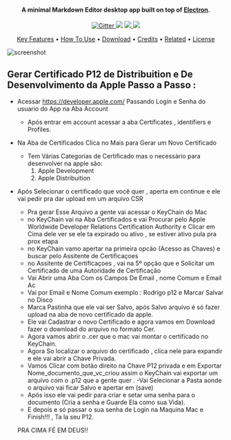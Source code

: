 
<h4 align="center">A minimal Markdown Editor desktop app built on top of <a href="http://electron.atom.io" target="_blank">Electron</a>.</h4>

<p align="center">
  <a href="https://badge.fury.io/js/electron-markdownify">
    <img src="https://badge.fury.io/js/electron-markdownify.svg"
         alt="Gitter">
  </a>
  <a href="https://gitter.im/amitmerchant1990/electron-markdownify"><img src="https://badges.gitter.im/amitmerchant1990/electron-markdownify.svg"></a>
  <a href="https://saythanks.io/to/bullredeyes@gmail.com">
      <img src="https://img.shields.io/badge/SayThanks.io-%E2%98%BC-1EAEDB.svg">
  </a>
  <a href="https://www.paypal.me/AmitMerchant">
    <img src="https://img.shields.io/badge/$-donate-ff69b4.svg?maxAge=2592000&amp;style=flat">
  </a>
</p>

<p align="center">
  <a href="#key-features">Key Features</a> •
  <a href="#how-to-use">How To Use</a> •
  <a href="#download">Download</a> •
  <a href="#credits">Credits</a> •
  <a href="#related">Related</a> •
  <a href="#license">License</a>
</p>

![screenshot](https://raw.githubusercontent.com/amitmerchant1990/electron-markdownify/master/app/img/markdownify.gif)

## Gerar Certificado P12 de Distribuition e De Desenvolvimento da Apple Passo a Passo :

* Acessar https://developer.apple.com/ Passando Login e Senha do usuario do App na Aba Account
  - Após entrar em account acessar a aba Certificates , identifiers e Profiles.
* Na Aba de Certificados Clica no Mais para Gerar um Novo Certificado
  - Tem Várias Categorias de Certificado mas o necessário para desenvolver na apple são:
    1. Apple Development
    2. Apple Distribuition
    
 

* Após Selecionar o certificado que você quer , aperta em continue e ele vai pedir pra dar upload em um arquivo CSR
  - Pra gerar Esse Arquivo a gente vai acessar o KeyChain do Mac 
  - no KeyChain vai na Aba Certificados e vai Procurar pelo Apple Worldwide Developer Relations Certification Authority e Clicar em Cima dele ver se ele ta expirado ou ativo , se estiver ativo pula pra prox etapa
  - no KeyChain vamo apertar na primeira opcão (Acesso as Chaves) e buscar pelo Assitente de Certificaçoes 
  - no Assitente de Certificaçoes , vai na 5º opção que e Solicitar um Certificado de uma Autoridade de Certificação
  - Vai Abrir uma Aba Com os Campos De Email , nome Comum e Email Ac
  - Vai por Email e Nome Comum exemplo : Rodrigo p12 e Marcar Salvar no Disco
  - Marca Pastinha que ele vai ser Salvo, após Salvo arquivo é só fazer upload na aba de novo certificado da apple. 
  - Ele vai Cadastrar o novo Certificado e agora vamos em Download fazer o download do arquivo no formato Cer.
  - Agora vamos abrir o .cer que o mac vai montar o certificado no KeyChain.
  - Agora So localizar o arquivo do certificado , clica nele para expandir e ele vai abrir a Chave Privada.
  - Vamos Clicar com botão direito na Chave P12 privada e em Exportar Nome_documento_que_vc_criou assim o KeyChain vai exportar um arquivo com o .p12 que
a gente quer . 
  -Vai Selecionar a Pasta aonde o arquivo vai ficar Salvo e apertar em (save)
  - Após isso ele vai pedir para criar e setar uma senha para o documento (Cria a senha e Guarde Ela como sua Vida).
  - E depois e só passar o sua senha de Login na Maquina Mac e Finish!!! , Ta la seu P12. 
  
  PRA CIMA FÉ EM DEUS!!


